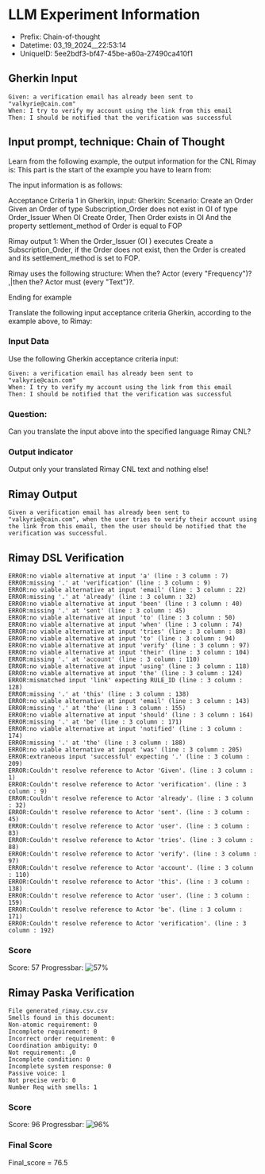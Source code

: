 

# LLM Experiment Information
* Prefix:   Chain-of-thought
* Datetime: 03_19_2024__22:53:14
* UniqueID: 5ee2bdf3-bf47-45be-a60a-27490ca410f1

        

## Gherkin Input
```
Given: a verification email has already been sent to "valkyrie@cain.com"
When: I try to verify my account using the link from this email
Then: I should be notified that the verification was successful
```
    



## Input prompt, technique: Chain of Thought


Learn from the following example, the output information for the CNL Rimay is: 
This part is the start of the example you have to learn from:

The input information is as follows: 

Acceptance Criteria 1 in Gherkin, input:
Gherkin:
Scenario: Create an Order
Given an Order of type Subscription_Order does not exist in OI of type Order_Issuer 
When OI Create Order, 
Then Order exists in OI 
And the property settlement_method of Order is equal to FOP


Rimay output 1:
When the Order_Issuer (OI ) executes Create a Subscription_Order, if the Order does not exist, then the Order is created and its settlement_method is set to FOP.

Rimay uses the following structure:
When the? Actor <Action> (every "Frequency")? ,|then the? Actor must <Action> (every "Text")?.

Ending for example

Translate the following input acceptance criteria Gherkin, according to the example above, to Rimay:

        

### Input Data
Use the following Gherkin acceptance criteria input: 
```
Given: a verification email has already been sent to "valkyrie@cain.com"
When: I try to verify my account using the link from this email
Then: I should be notified that the verification was successful
```

### Question:
Can you translate the input above into the specified language Rimay CNL?

### Output indicator
Output only your translated Rimay CNL text and nothing else!


## Rimay Output
```
Given a verification email has already been sent to "valkyrie@cain.com", when the user tries to verify their account using the link from this email, then the user should be notified that the verification was successful.
``` 
            


## Rimay DSL Verification
```
ERROR:no viable alternative at input 'a' (line : 3 column : 7)
ERROR:missing '.' at 'verification' (line : 3 column : 9)
ERROR:no viable alternative at input 'email' (line : 3 column : 22)
ERROR:missing '.' at 'already' (line : 3 column : 32)
ERROR:no viable alternative at input 'been' (line : 3 column : 40)
ERROR:missing '.' at 'sent' (line : 3 column : 45)
ERROR:no viable alternative at input 'to' (line : 3 column : 50)
ERROR:no viable alternative at input 'when' (line : 3 column : 74)
ERROR:no viable alternative at input 'tries' (line : 3 column : 88)
ERROR:no viable alternative at input 'to' (line : 3 column : 94)
ERROR:no viable alternative at input 'verify' (line : 3 column : 97)
ERROR:no viable alternative at input 'their' (line : 3 column : 104)
ERROR:missing '.' at 'account' (line : 3 column : 110)
ERROR:no viable alternative at input 'using' (line : 3 column : 118)
ERROR:no viable alternative at input 'the' (line : 3 column : 124)
ERROR:mismatched input 'link' expecting RULE_ID (line : 3 column : 128)
ERROR:missing '.' at 'this' (line : 3 column : 138)
ERROR:no viable alternative at input 'email' (line : 3 column : 143)
ERROR:missing '.' at 'the' (line : 3 column : 155)
ERROR:no viable alternative at input 'should' (line : 3 column : 164)
ERROR:missing '.' at 'be' (line : 3 column : 171)
ERROR:no viable alternative at input 'notified' (line : 3 column : 174)
ERROR:missing '.' at 'the' (line : 3 column : 188)
ERROR:no viable alternative at input 'was' (line : 3 column : 205)
ERROR:extraneous input 'successful' expecting '.' (line : 3 column : 209)
ERROR:Couldn't resolve reference to Actor 'Given'. (line : 3 column : 1)
ERROR:Couldn't resolve reference to Actor 'verification'. (line : 3 column : 9)
ERROR:Couldn't resolve reference to Actor 'already'. (line : 3 column : 32)
ERROR:Couldn't resolve reference to Actor 'sent'. (line : 3 column : 45)
ERROR:Couldn't resolve reference to Actor 'user'. (line : 3 column : 83)
ERROR:Couldn't resolve reference to Actor 'tries'. (line : 3 column : 88)
ERROR:Couldn't resolve reference to Actor 'verify'. (line : 3 column : 97)
ERROR:Couldn't resolve reference to Actor 'account'. (line : 3 column : 110)
ERROR:Couldn't resolve reference to Actor 'this'. (line : 3 column : 138)
ERROR:Couldn't resolve reference to Actor 'user'. (line : 3 column : 159)
ERROR:Couldn't resolve reference to Actor 'be'. (line : 3 column : 171)
ERROR:Couldn't resolve reference to Actor 'verification'. (line : 3 column : 192)

```
### Score
Score: 57
Progressbar: ![57%](https://progress-bar.dev/57)

            


## Rimay Paska Verification
```
File generated_rimay.csv.csv
Smells found in this document: 
Non-atomic requirement: 0
Incomplete requirement: 0
Incorrect order requirement: 0
Coordination ambiguity: 0
Not requirement: ,0
Incomplete condition: 0
Incomplete system response: 0
Passive voice: 1
Not precise verb: 0
Number Req with smells: 1

```
### Score
Score: 96
Progressbar: ![96%](https://progress-bar.dev/96)

            

### Final Score
Final_score = 76.5
